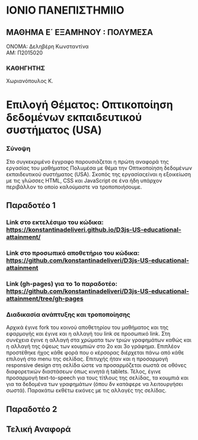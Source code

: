 
# ΙΟΝΙΟ ΠΑΝΕΠΙΣΤΗΜΙΙΟ
## ΜΑΘΗΜΑ Ε΄ ΕΞΑΜΗΝΟΥ : ΠΟΛΥΜΕΣΑ
ΟΝΟΜΑ: Δεληβέρη Κωνσταντίνα <br>
ΑΜ: Π2015020

 ### ΚΑΘΗΓΗΤΗΣ
Χωριανόπουλος Κ.

# Επιλογή Θέματος: Οπτικοποίηση δεδομένων εκπαιδευτικού συστήματος (USA)

### Σύνοψη
Στο συγκεκριμένο έγγραφο παρουσιάζεται η πρώτη αναφορά της εργασίας του μαθήματος Πολυμέσα με θέμα την Οπτικοποίηση δεδομένων εκπαιδευτικού συστήματος (USA). Σκοπός της εργασίαςείναι  η εξοικείωση με τις γλώσσες HTML, CSS και JavaScript σε ένα ήδη υπάρχον περιβάλλον το οποίο καλούμαστε να τροποποιήσουμε.

## Παραδοτέο 1

### Link στο εκτελέσιμο του κώδικα: https://konstantinadeliveri.github.io/D3js-US-educational-attainment/
### Link στο προσωπικό αποθετήριο του κώδικα: https://github.com/konstantinadeliveri/D3js-US-educational-attainment
### Link (gh-pages) για το 1ο παραδοτέο: https://github.com/konstantinadeliveri/D3js-US-educational-attainment/tree/gh-pages

### Διαδικασία ανάπτυξης και τροποποίησης
Αρχικά έγινε fork του κοινού αποθετηρίου του μαθήματος και της εφαρμογής και έγινε και η αλλαγή του link σε προσωπικό link. Στη συνέχεια έγινε η αλλαγή στα χρώματα των τριών γραφημάτων καθώς και η αλλαγή της όψεως των κουμπιών στο 2ο και 3ο γράφημα. Επιπλέον προστέθηκε ήχος κάθε φορά που ο κέρσορας διέρχεται πάνω από κάθε επιλογή στο menu της σελίδας. Επιτυχής ήταν και η προσαρμογή responsive design στη σελίδα ώστε να προσαρμόζεται σωστά σε οθόνες διαφορετικών διαστάσεων όπως κινητά ή tablets. Τέλος, έγινε προσαρμογή text-to-speech για τους τίτλους της σελίδας, τα κουμπιά και για τα δεδομένα των γραφημάτων (όπου δν κατάφερε να λειτουργήσει σωστά).
Παρακάτω εκθέτω εικόνες με τις αλλαγές της σελίδας.




## Παραδοτέο 2

## Τελική Αναφορά
